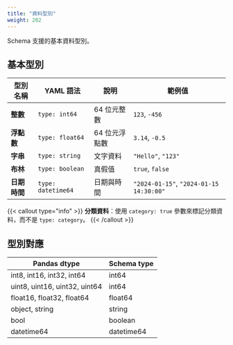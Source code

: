 ```yaml
---
title: "資料型別"
weight: 202
---
```


Schema 支援的基本資料型別。

## 基本型別

| 型別名稱 | YAML 語法 | 說明 | 範例值 |
|---------|----------|------|--------|
| **整數** | `type: int64` | 64 位元整數 | `123`, `-456` |
| **浮點數** | `type: float64` | 64 位元浮點數 | `3.14`, `-0.5` |
| **字串** | `type: string` | 文字資料 | `"Hello"`, `"123"` |
| **布林** | `type: boolean` | 真假值 | `true`, `false` |
| **日期時間** | `type: datetime64` | 日期與時間 | `"2024-01-15"`, `"2024-01-15 14:30:00"` |

{{< callout type="info" >}}
**分類資料**：使用 `category: true` 參數來標記分類資料，而不是 `type: category`。
{{< /callout >}}

## 型別對應

| Pandas dtype | Schema type |
|-------------|-------------|
| int8, int16, int32, int64 | int64 |
| uint8, uint16, uint32, uint64 | int64 |
| float16, float32, float64 | float64 |
| object, string | string |
| bool | boolean |
| datetime64 | datetime64 |